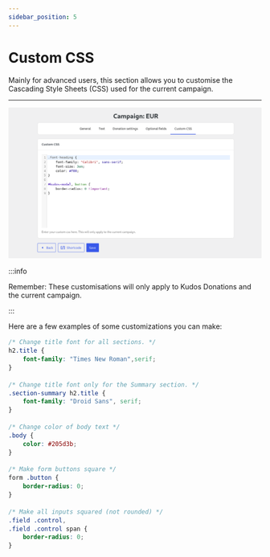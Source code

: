 ```yaml
---
sidebar_position: 5
---
```


# Custom CSS

Mainly for advanced users, this section allows you to customise the Cascading Style Sheets (CSS) used for the current campaign.

---

![Custom CSS](../../static/img/en/campaign-customcss.png)

:::info

Remember: These customisations will only apply to Kudos Donations and the current campaign.

:::

Here are a few examples of some customizations you can make:

```css title=""
/* Change title font for all sections. */
h2.title {
    font-family: "Times New Roman",serif;
}

/* Change title font only for the Summary section. */
.section-summary h2.title {
    font-family: "Droid Sans", serif;
}

/* Change color of body text */
.body {
    color: #205d3b;
}

/* Make form buttons square */
form .button {
    border-radius: 0;
}

/* Make all inputs squared (not rounded) */
.field .control,
.field .control span {
    border-radius: 0;
}
```